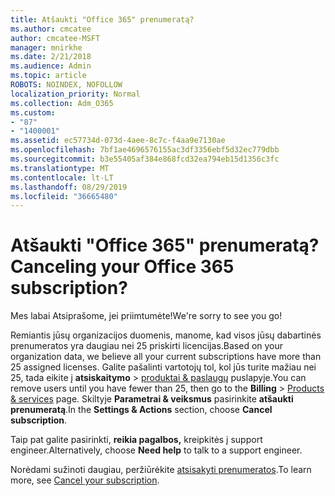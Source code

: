 ```yaml
---
title: Atšaukti "Office 365" prenumeratą?
ms.author: cmcatee
author: cmcatee-MSFT
manager: mnirkhe
ms.date: 2/21/2018
ms.audience: Admin
ms.topic: article
ROBOTS: NOINDEX, NOFOLLOW
localization_priority: Normal
ms.collection: Adm_O365
ms.custom:
- "87"
- "1400001"
ms.assetid: ec57734d-073d-4aee-8c7c-f4aa9e7130ae
ms.openlocfilehash: 7bf1ae4696576155ac3df3356ebf5d32ec779dbb
ms.sourcegitcommit: b3e55405af384e868fcd32ea794eb15d1356c3fc
ms.translationtype: MT
ms.contentlocale: lt-LT
ms.lasthandoff: 08/29/2019
ms.locfileid: "36665480"
---
```

# <a name="canceling-your-office-365-subscription"></a><span data-ttu-id="897a6-102">Atšaukti "Office 365" prenumeratą?</span><span class="sxs-lookup"><span data-stu-id="897a6-102">Canceling your Office 365 subscription?</span></span>

<span data-ttu-id="897a6-103">Mes labai Atsiprašome, jei priimtumėte!</span><span class="sxs-lookup"><span data-stu-id="897a6-103">We're sorry to see you go!</span></span>
  
<span data-ttu-id="897a6-104">Remiantis jūsų organizacijos duomenis, manome, kad visos jūsų dabartinės prenumeratos yra daugiau nei 25 priskirti licencijas.</span><span class="sxs-lookup"><span data-stu-id="897a6-104">Based on your organization data, we believe all your current subscriptions have more than 25 assigned licenses.</span></span> <span data-ttu-id="897a6-105">Galite pašalinti vartotojų tol, kol jūs turite mažiau nei 25, tada eikite į **atsiskaitymo** \> [produktai & paslaugų](https://go.microsoft.com/fwlink/p/?linkid=842054) puslapyje.</span><span class="sxs-lookup"><span data-stu-id="897a6-105">You can remove users until you have fewer than 25, then go to the **Billing** \> [Products & services](https://go.microsoft.com/fwlink/p/?linkid=842054) page.</span></span> <span data-ttu-id="897a6-106">Skiltyje **Parametrai & veiksmus** pasirinkite **atšaukti prenumeratą**.</span><span class="sxs-lookup"><span data-stu-id="897a6-106">In the **Settings & Actions** section, choose **Cancel subscription**.</span></span>
  
<span data-ttu-id="897a6-107">Taip pat galite pasirinkti, **reikia pagalbos,** kreipkitės į support engineer.</span><span class="sxs-lookup"><span data-stu-id="897a6-107">Alternatively, choose **Need help** to talk to a support engineer.</span></span>
  
<span data-ttu-id="897a6-108">Norėdami sužinoti daugiau, peržiūrėkite [atsisakyti prenumeratos](https://docs.microsoft.com/office365/admin/subscriptions-and-billing/cancel-your-subscription).</span><span class="sxs-lookup"><span data-stu-id="897a6-108">To learn more, see [Cancel your subscription](https://docs.microsoft.com/office365/admin/subscriptions-and-billing/cancel-your-subscription).</span></span>